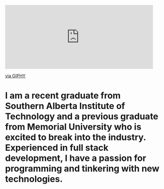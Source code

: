 <iframe src="https://giphy.com/embed/xTiIzJSKB4l7xTouE8" width="480" height="208" frameBorder="0" class="giphy-embed" allowFullScreen></iframe><p><a href="https://giphy.com/gifs/starwars-star-wars-episode-3-xTiIzJSKB4l7xTouE8">via GIPHY</a></p>

# I am a recent graduate from Southern Alberta Institute of Technology and a previous graduate from Memorial University who is excited to break into the industry. Experienced in full stack development, I have a passion for programming and tinkering with new technologies.
